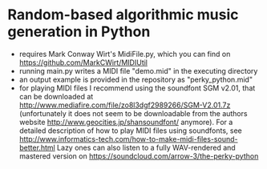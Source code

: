 # Random-based algorithmic music generation in Python
- requires Mark Conway Wirt's MidiFile.py, which you can find on https://github.com/MarkCWirt/MIDIUtil
- running main.py writes a MIDI file "demo.mid" in the executing directory
- an output example is provided in the repository as "perky_python.mid"
- for playing MIDI files I recommend using the soundfont SGM v2.01, that can be downloaded at http://www.mediafire.com/file/zo8l3dgf2989266/SGM-V2.01.7z (unfortunately it does not seem to be downloadable from the authors website http://www.geocities.jp/shansoundfont/ anymore). For a detailed description of how to play MIDI files using soundfonts, see http://www.informatics-tech.com/how-to-make-midi-files-sound-better.html Lazy ones can also listen to a fully WAV-rendered and mastered version on https://soundcloud.com/arrow-3/the-perky-python

